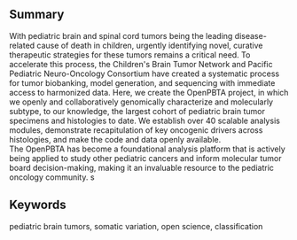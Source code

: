 ## Summary
<!-- The summary is a single paragraph no longer than 150 words. An effective summary includes the following elements: (1) a brief background of the question that avoids statements about how a process is not well understood; (2) a description of the results and approaches/model systems framed in the context of their conceptual interest; and (3) an indication of the broader significance of the work. We discourage novelty claims (e.g., use of the word “novel”) because they are overused, tend not to add meaning, and are difficult to verify. Please do not include references in the summary. CURRENT WORD COUNT 150 -->
With pediatric brain and spinal cord tumors being the leading disease-related cause of death in children, urgently identifying novel, curative therapeutic strategies for these tumors remains a critical need.
To accelerate this process, the Children's Brain Tumor Network and Pacific Pediatric Neuro-Oncology Consortium have created a systematic process for tumor biobanking, model generation, and sequencing with immediate access to harmonized data.
Here, we create the OpenPBTA project, in which we openly and collaboratively genomically characterize and molecularly subtype, to our knowledge, the largest cohort of pediatric brain tumor specimens and histologies to date.
We establish over 40 scalable analysis modules, demonstrate recapitulation of key oncogenic drivers across histologies, and make the code and data openly available.  
The OpenPBTA has become a foundational analysis platform that is actively being applied to study other pediatric cancers and inform molecular tumor board decision-making, making it an invaluable resource to the pediatric oncology community. 
s
## Keywords
<!-- We encourage you to include up to ten keywords with your paper. These keywords will be associated with your paper on Cell Press platforms and on PubMed. These keywords should be listed in the manuscript after the summary, separated by commas. -->
pediatric brain tumors, somatic variation, open science, classification  


